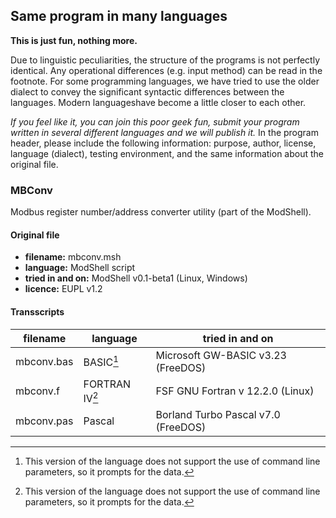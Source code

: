 ## Same program in many languages  

**This is just fun, nothing more.**  

Due to linguistic peculiarities, the structure of the programs is not
perfectly identical. Any operational differences (e.g. input method)
can be read in the footnote. For some programming languages, we have
tried to use the older dialect to convey the significant syntactic
differences between the languages. Modern languages​have become a little
closer to each other.

_If you feel like it, you can join this poor geek fun, submit your
program written in several different languages ​and we will publish it._
In the program header, please include the following information:
purpose, author, license, language (dialect), testing environment, and
the same information about the original file.

### MBConv  

Modbus register number/address converter utility (part of the ModShell).  

#### Original file

- **filename:** mbconv.msh  
- **language:** ModShell script  
- **tried in and on:** ModShell v0.1-beta1 (Linux, Windows)
- **licence:** EUPL v1.2  

#### Transscripts

|filename  |language        |tried in and on                    |
|----------|----------------|-----------------------------------|
|mbconv.bas|BASIC[^1]       |Microsoft GW-BASIC v3.23 (FreeDOS) |
|mbconv.f  |FORTRAN IV[^1]  |FSF GNU Fortran v 12.2.0 (Linux)   |
|mbconv.pas|Pascal          |Borland Turbo Pascal v7.0 (FreeDOS)|

[^1]: This version of the language does not support the use of command
      line parameters, so it prompts for the data.  
